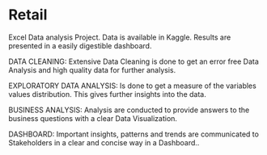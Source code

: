 # Retail
Excel Data analysis Project. Data is available in Kaggle.
Results are presented in a easily digestible dashboard.

DATA CLEANING: Extensive Data Cleaning is done to get an error free Data Analysis and high quality data for further analysis.

EXPLORATORY DATA ANALYSIS: Is done to get a measure of the variables values distribution. This gives further insights into the data.

BUSINESS ANALYSIS: Analysis are conducted to provide answers to the business questions with a clear Data Visualization.

DASHBOARD: Important insights, patterns and trends are communicated to Stakeholders in a clear and concise way in a Dashboard..
